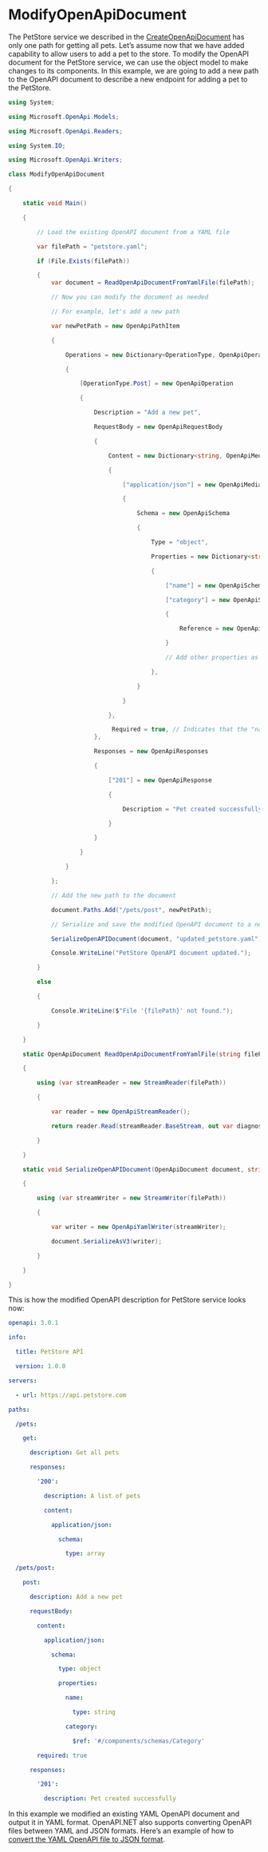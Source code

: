 # ModifyOpenApiDocument
The PetStore service we described in the [CreateOpenApiDocument](https://github.com/njaci1/openapi-docs-pr/blob/njaci1-OpenAPI.NET-conceptual-doc/OpenAPI/OpenAPI.NET/Create%20an%20OpenAPI%20Document.md) has only one path for getting all pets. Let’s assume now that we have added capability to allow users to add a pet to the store. To modify the OpenAPI document for the PetStore service, we can use the object model to make changes to its components. In this example, we are going to add a new path to the OpenAPI document to describe a new endpoint for adding a pet to the PetStore.

```csharp
using System; 

using Microsoft.OpenApi.Models; 

using Microsoft.OpenApi.Readers; 

using System.IO; 

using Microsoft.OpenApi.Writers;

class ModifyOpenApiDocument 

{ 

    static void Main() 

    { 

        // Load the existing OpenAPI document from a YAML file 

        var filePath = "petstore.yaml"; 

        if (File.Exists(filePath)) 

        { 
            var document = ReadOpenApiDocumentFromYamlFile(filePath); 

            // Now you can modify the document as needed 

            // For example, let's add a new path 

            var newPetPath = new OpenApiPathItem 

            { 

                Operations = new Dictionary<OperationType, OpenApiOperation> 

                { 

                    [OperationType.Post] = new OpenApiOperation 

                    { 

                        Description = "Add a new pet", 

                        RequestBody = new OpenApiRequestBody 

                        { 

                            Content = new Dictionary<string, OpenApiMediaType> 

                            { 

                                ["application/json"] = new OpenApiMediaType 

                                { 

                                    Schema = new OpenApiSchema 

                                    {

                                        Type = "object", 

                                        Properties = new Dictionary<string, OpenApiSchema> 

                                        { 

                                            ["name"] = new OpenApiSchema { Type = "string" }, 

                                            ["category"] = new OpenApiSchema 

                                            { 

                                                Reference = new OpenApiReference { Type = ReferenceType.Schema, Id = "Category" } 

                                            } 

                                            // Add other properties as needed 

                                        }, 

                                    } 

                                } 

                            }, 

                             Required = true, // Indicates that the "name" property is required 
                        }, 

                        Responses = new OpenApiResponses 

                        { 

                            ["201"] = new OpenApiResponse 

                            { 

                                Description = "Pet created successfully" 

                            } 

                        } 

                    } 

                } 

            }; 

            // Add the new path to the document 

            document.Paths.Add("/pets/post", newPetPath); 

            // Serialize and save the modified OpenAPI document to a new file 

            SerializeOpenAPIDocument(document, "updated_petstore.yaml"); 

            Console.WriteLine("PetStore OpenAPI document updated."); 

        } 

        else 

        { 

            Console.WriteLine($"File '{filePath}' not found."); 

        } 

    } 

    static OpenApiDocument ReadOpenApiDocumentFromYamlFile(string filePath) 

    { 

        using (var streamReader = new StreamReader(filePath)) 

        { 

            var reader = new OpenApiStreamReader(); 

            return reader.Read(streamReader.BaseStream, out var diagnostic); 

        } 

    } 

    static void SerializeOpenAPIDocument(OpenApiDocument document, string filePath) 

    { 

        using (var streamWriter = new StreamWriter(filePath)) 

        {

            var writer = new OpenApiYamlWriter(streamWriter); 

            document.SerializeAsV3(writer); 

        } 

    } 

}
```
This is how the modified OpenAPI description for PetStore service looks now:

```yaml
openapi: 3.0.1 

info: 

  title: PetStore API 

  version: 1.0.0 

servers: 

  - url: https://api.petstore.com 

paths: 

  /pets: 

    get: 

      description: Get all pets 

      responses: 

        '200': 

          description: A list of pets 

          content: 

            application/json: 

              schema: 

                type: array 

  /pets/post: 

    post: 

      description: Add a new pet 

      requestBody: 

        content: 

          application/json: 

            schema: 

              type: object 

              properties: 

                name: 

                  type: string 

                category: 

                  $ref: '#/components/schemas/Category' 

        required: true 

      responses: 

        '201': 

          description: Pet created successfully
```
In this example we modified an existing YAML OpenAPI document and output it in YAML format. OpenAPI.NET also supports converting OpenAPI files between YAML and JSON formats. Here’s an example of how to [convert the YAML OpenAPI file to JSON format](https://github.com/njaci1/openapi-docs-pr/edit/njaci1-OpenAPI.NET-conceptual-doc/OpenAPI/OpenAPI.NET/Converting%20an%20OpenAPI%20Document.md).
